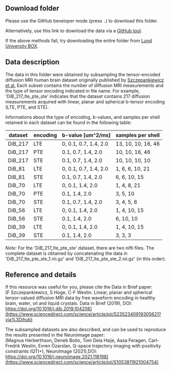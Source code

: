 
## Download folder
Please use the GitHub beveloper mode (press `.`) to download this folder.

Alternatively, use this link to download the data via a [GitHub tool](https://download-directory.github.io/?url=https%3A%2F%2Fgithub.com%2Ffilip-szczepankiewicz%2FSzczepankiewicz_DIB_2019%2Ftree%2Fmaster%2FDATA%2Fbrain%2FNII_Boito_SubSamples).

If the above methods fail, try downloading the entire folder from [Lund University BOX](https://lu.box.com/s/qj45tn8ubw70vs3rxa9vv2ofnjcpl53b).

## Data description
The data in this folder were obtained by subsampling the tensor-encoded diffusion MRI human brain dataset originally published by [Szczepankiewicz et al.](https://www.sciencedirect.com/science/article/pii/S2352340919305621?via%3Dihub) Each subset contains the number of diffusion MRI measurements and the type of tensor encoding indicated in file name. 
For example, 'DiB_217_lte_pte_ste' indicates that the dataset contains 217 diffusion measurements acquired with linear, planar and spherical b-tensor encoding (LTE, PTE, and STE).

Informations about the type of encoding, b-values, and samples per shell retained in each dataset can be found in the following table: 

| dataset  | encoding | b-value [um^2/ms]     |  samples per shell |
|----------|----------|-----------------------|--------------------|
|  DiB_217 |    LTE   | 0, 0.1, 0.7, 1.4, 2.0 | 13, 10, 10, 16, 46 |
|  DiB_217 |    PTE   |    0.1, 0.7, 1.4, 2.0 | 10, 10, 16, 46     |
|  DiB_217 |    STE   |    0.1, 0.7, 1.4, 2.0 | 10, 10, 10, 10     |
|  DiB_81  |    LTE   | 0, 0.1, 0.7, 1.4, 2.0 | 1, 6, 6, 10, 21    |
|  DiB_81  |    STE   |    0.1, 0.7, 1.4, 2.0 | 6, 6, 10, 15       |
|  DiB_70  |    LTE   | 0, 0.1, 1.4, 2.0      | 1, 4, 8, 21        |
|  DiB_70  |    PTE   |    0.1, 1.4, 2.0      | 3, 5, 10           |
|  DiB_70  |    STE   |    0.1, 0.7, 1.4, 2.0 | 3, 4, 5, 6         |
|  DiB_56  |    LTE   | 0, 0.1, 1.4, 2.0      | 1, 4, 10, 15       |
|  DiB_56  |    STE   |    0.1, 1.4, 2.0      | 6, 10, 10          |
|  DiB_39  |    LTE   | 0, 0.1, 1.4, 2.0      | 1, 4, 10, 15       |
|  DiB_39  |    STE   |    0.1, 1.4, 2.0      | 3, 3, 3            |


*Note:* For the 'DiB_217_lte_pte_ste' dataset, there are two nifti files. The complete dataset is obtained by concatenating the data in 'DiB_217_lte_pte_ste_1.nii.gz' and 'DiB_217_lte_pte_ste_2.nii.gz' (in this order). 

## Reference and details
If this resource was useful for you, please cite the Data in Brief paper:        
[F Szczepankiewicz, S Hoge, C-F Westin. Linear, planar and spherical tensor-valued diffusion MRI data by free waveform encoding in healthy brain, water, oil and liquid crystals. Data in Brief (2019), DOI: https://doi.org/10.1016/j.dib.2019.104208](https://www.sciencedirect.com/science/article/pii/S2352340919305621?via%3Dihub)  

The subsampled datasets are also described, and can be used to reproduce the results presented in the Neuroimage paper:         
[Magnus Herberthson, Deneb Boito, Tom Dela Haije, Aasa Feragen, Carl-Fredrik Westin, Evren Özarslan, Q-space trajectory imaging with positivity constraints (QTI+), NeuroImage (2021),DOI: https://doi.org/10.1016/j.neuroimage.2021.118198](https://www.sciencedirect.com/science/article/pii/S1053811921004754)
